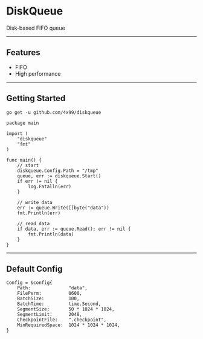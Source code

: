 # DiskQueue

Disk-based FIFO queue

---

## Features

- FIFO
- High performance

---

## Getting Started

```
go get -u github.com/4x99/diskqueue
```

```
package main

import (
	"diskqueue"
	"fmt"
)

func main() {
	// start
	diskqueue.Config.Path = "/tmp"
	queue, err := diskqueue.Start()
	if err != nil {
		log.Fatalln(err)
	}

	// write data
	err := queue.Write([]byte("data"))
	fmt.Println(err)

	// read data
	if data, err := queue.Read(); err != nil {
		fmt.Println(data)
	}
}
```

---

## Default Config

```
Config = &config{
	Path:              "data",
	FilePerm:          0600,
	BatchSize:         100,
	BatchTime:         time.Second,
	SegmentSize:       50 * 1024 * 1024,
	SegmentLimit:      2048,
	CheckpointFile:    ".checkpoint",
	MinRequiredSpace:  1024 * 1024 * 1024,
}
```
